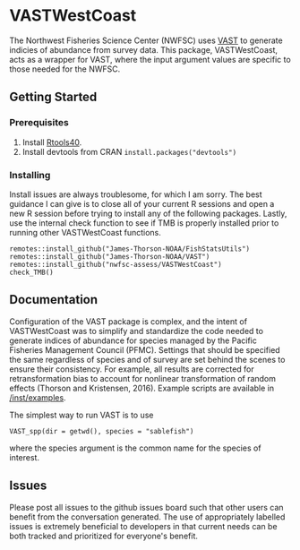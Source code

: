 # VASTWestCoast

The Northwest Fisheries Science Center (NWFSC) uses
[VAST](https://github.com/James-Thorson-NOAA/VAST)
to generate indicies of abundance from survey data.
This package, VASTWestCoast, acts as a wrapper for VAST,
where the input argument values are specific to those needed for the NWFSC.

## Getting Started

### Prerequisites
1. Install [Rtools40](https://cran.r-project.org/bin/).
2. Install devtools from CRAN `install.packages("devtools")`

### Installing
Install issues are always troublesome, for which I am sorry.
The best guidance I can give is to close all of your current R sessions and
open a new R session before trying to install any of the following packages.
Lastly, use the internal check function to see if TMB is properly installed
prior to running other VASTWestCoast functions.
```
remotes::install_github("James-Thorson-NOAA/FishStatsUtils")
remotes::install_github("James-Thorson-NOAA/VAST")
remotes::install_github("nwfsc-assess/VASTWestCoast")
check_TMB()
```

## Documentation
Configuration of the VAST package is complex,
and the intent of VASTWestCoast was to simplify and standardize
the code needed to generate indices of abundance for species managed by the
Pacific Fisheries Management Council (PFMC).
Settings that should be specified the same regardless of species and of survey
are set behind the scenes to ensure their consistency.
For example, all results are corrected for retransformation bias to account for
nonlinear transformation of random effects (Thorson and Kristensen, 2016).
Example scripts are available in
[/inst/examples](https://github.com/nwfsc-assess/VASTWestCoast/tree/master/inst/examples).

The simplest way to run VAST is to use
```
VAST_spp(dir = getwd(), species = "sablefish")
```
where the species argument is the common name for the species of interest.

## Issues
Please post all issues to the github issues board
such that other users can benefit from the conversation generated.
The use of appropriately labelled issues is extremely beneficial to developers
in that current needs can be both tracked and prioritized for everyone's benefit.

